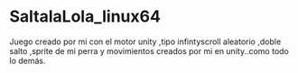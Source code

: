 # SaltalaLola_linux64
Juego creado por mi con el motor unity ,tipo infintyscroll aleatorio ,doble salto ,sprite de mi perra y movimientos creados por mi en unity..como todo lo demás. 
